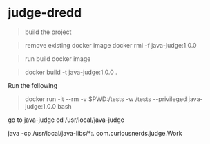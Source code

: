 # judge-dredd
> build the project

> remove existing docker image
 docker rmi -f java-judge:1.0.0

> run build docker image

> docker build -t java-judge:1.0.0 .

Run the following

> docker run -it --rm -v $PWD:/tests -w /tests --privileged java-judge:1.0.0 bash

go to java-judge
cd /usr/local/java-judge

java -cp /usr/local/java-libs/*:. com.curiousnerds.judge.Work